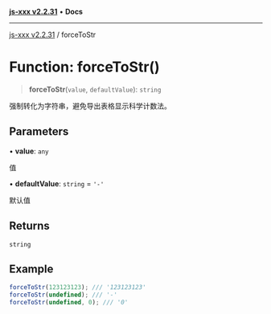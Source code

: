 [**js-xxx v2.2.31**](../README.md) • **Docs**

***

[js-xxx v2.2.31](../README.md) / forceToStr

# Function: forceToStr()

> **forceToStr**(`value`, `defaultValue`): `string`

强制转化为字符串，避免导出表格显示科学计数法。

## Parameters

• **value**: `any`

值

• **defaultValue**: `string` = `'-'`

默认值

## Returns

`string`

## Example

```ts
forceToStr(123123123); /// '123123123'
forceToStr(undefined); /// '-'
forceToStr(undefined, 0); /// '0'
```
